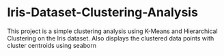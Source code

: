 # Iris-Dataset-Clustering-Analysis
This project is a simple clustering analysis using K-Means and Hierarchical Clustering on the Iris dataset. Also displays the clustered data points with cluster centroids using seaborn

